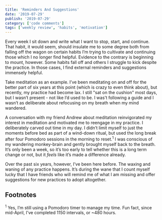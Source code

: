 ```yaml
---
title: 'Reminders And Suggestions'
date: '2019-07-29'
publish: '2019-07-29'
category: ['code comments']
tags: ['weekly review', 'habits', 'motivation']
---
```


Every week I sit down and write what I want to stop, start, and continue. That habit, it would seem, should insulate me to some degree both from falling off the wagon on certain habits I’m trying to cultivate and continuing those which I no longer find helpful. Evidence to the contrary is beginning to mount, however. Some habits fall off and others I struggle to kick despite the practice. In those cases, I find external reminders and suggestions immensely helpful.

Take meditation as an example. I’ve been meditating on and off for the better part of six years at this point (which is crazy to even think about), but recently, my practice had become lax. I still "sat on the cushion" most days, but I wasn’t present - not like I’d used to be. I was’t following a guide and I wasn’t as deliberate about refocusing on my breath when my mind wandered.

A conversation with my friend Andrew about meditation reinvigorated my interest in meditation and motivated me to reengage in my practice. I deliberately carved out time in my day. I didn’t limit myself to just the moments before bed as part of a wind-down ritual, but used the long break after four Pomodoro sessions in the morning to reset.<sup>1</sup> I was conscious of my wandering monkey-brain and gently brought myself back to the breath. It’s only been a week, so it’s too early to tell whether this is a long term change or not, but it _feels_ like it’s made a difference already.

Over the past six years, however, I’ve been here before. The waxing and waning of any practice happens. It’s during the wane that I count myself lucky that I have friends who will remind me of what I am missing and offer suggestions for new practices to adopt altogether.

## Footnotes

<sup>1</sup> Yes, I’m still using a Pomodoro timer to manage my time. Fun fact, since mid-April, I’ve completed 1150 intervals, or ~480 hours.
